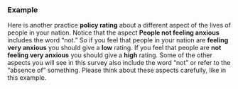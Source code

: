 ### Example

Here is another practice **policy rating** about a different aspect of the lives of people in your nation. Notice that the aspect **People not feeling anxious** includes the word “not.” So if you feel that people in your nation are **feeling very anxious** you should give a **low** rating. If you feel that people are **not feeling very anxious** you should give a **high** rating. Some of the other aspects you will see in this survey also include the word “not” or refer to the “absence of” something. Please think about these aspects carefully, like in this example.
